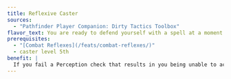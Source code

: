 ```yaml
---
title: Reflexive Caster
sources:
  - "Pathfinder Player Companion: Dirty Tactics Toolbox"
flavor_text: You are ready to defend yourself with a spell at a moment's notice.
prerequisites:
  - "[Combat Reflexes](/feats/combat-reflexes/)"
  - caster level 5th
benefit: |
  If you fail a Perception check that results in you being unable to act in a surprise round, you still roll initiative normally. You can act on your initiative count in the surprise round, but can only take a standard action to cast an abjuration spell that targets only yourself.
---
```

